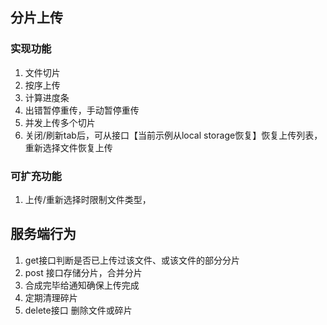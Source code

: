 ## 分片上传

### 实现功能

1. 文件切片
2. 按序上传
3. 计算进度条
4. 出错暂停重传，手动暂停重传
5. 并发上传多个切片
6. 关闭/刷新tab后，可从接口【当前示例从local storage恢复】恢复上传列表，重新选择文件恢复上传

### 可扩充功能

1. 上传/重新选择时限制文件类型，

## 服务端行为

1. get接口判断是否已上传过该文件、或该文件的部分分片
2. post 接口存储分片，合并分片
3. 合成完毕给通知确保上传完成
4. 定期清理碎片
5. delete接口 删除文件或碎片
